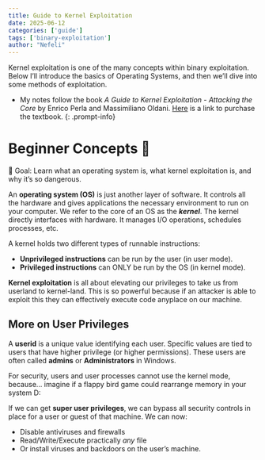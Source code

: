```yaml
---
title: Guide to Kernel Exploitation
date: 2025-06-12
categories: ['guide']
tags: ['binary-exploitation']
author: "Nefeli"
---
```


Kernel exploitation is one of the many concepts within binary exploitation. Below I’ll introduce the basics of Operating Systems, and then we’ll dive into some methods of exploitation.

- My notes follow the book *A Guide to Kernel Exploitation - Attacking the Core* by Enrico Perla and Massimiliano Oldani. [Here](https://www.amazon.com/Guide-Kernel-Exploitation-Attacking-Core/dp/1597494860) is a link to purchase the textbook.
{: .prompt-info}

# Beginner Concepts 🤍

🎉 Goal: Learn what an operating system is, what kernel exploitation is, and why it’s so dangerous.

An **operating system (OS)** is just another layer of software. It controls all the hardware and gives applications the necessary environment to run on your computer. We refer to the core of an OS as the ***kernel***. The kernel directly interfaces with hardware. It manages I/O operations, schedules processes, etc.

A kernel holds two different types of runnable instructions:

- **Unprivileged instructions** can be run by the user (in user mode).
- **Privileged instructions** can ONLY be run by the OS (in kernel mode).

**Kernel exploitation** is all about elevating our privileges to take us from userland to kernel-land. This is so powerful because if an attacker is able to exploit this they can effectively execute code anyplace on our machine.

## More on User Privileges

A **userid** is a unique value identifying each user. Specific values are tied to users that have higher privilege (or higher permissions). These users are often called **admins** or **Administrators** in Windows. 

For security, users and user processes cannot use the kernel mode, because… imagine if a flappy bird game could rearrange memory in your system D:

If we can get **super user privileges**, we can bypass all security controls in place for a user or guest of that machine. We can now:

- Disable antiviruses and firewalls
- Read/Write/Execute practically *any* file
- Or install viruses and backdoors on the user’s machine.
